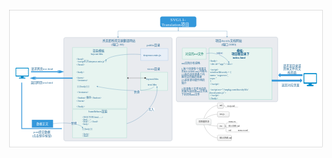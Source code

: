 <div style="dragable:true;overflow:scroll;position:fixed;top:0px;left:0px;with:100vw;height:100vh;"></div>
<svg xmlns:xlink="http://www.w3.org/1999/xlink" xmlns:ev="http://www.w3.org/2001/xml-events" height="871" viewBox="0 0 1978 871" xmlns="http://www.w3.org/2000/svg" width="1978" preserveAspectRatio="xMidYMid meet"><style type="text/css"><![CDATA[
.st6 {fill:#0e7c67;font-family:宋体;font-size:14pt}
.st7 {fill:#1f6391;font-family:宋体;font-size:10pt}
.st5 {fill:#1f6391;font-family:宋体;font-size:12pt}
.st2 {fill:#1f6391;font-family:宋体;font-size:14pt}
.st8 {fill:#303030;font-family:宋体;font-size:10pt}
.st9 {fill:#303030;font-family:宋体;font-size:9pt}
.st4 {fill:#ffffff;font-family:宋体;font-size:14pt}
.st1 {fill:#ffffff;font-family:宋体;font-size:20pt}
.st3 {font-size:12pt}
]]></style><defs><linearGradient x1="0%" y2="100%" x2="0%" id="lg1" y1="0%"><stop offset="0" stop-color="#fbfbfb"/><stop offset="1" stop-color="#efefef"/></linearGradient></defs><g id="page1" transform="translate(5,5)"><rect fill="#ffffff" height="861" y="0" x="0" stroke="#808080" width="1968"/><path fill="none" id="shape1" stroke="#6d6d6d" transform="translate(1219.71,701.53)" d="M0,0C0,-45.5,47.9,-101,87,-101"/><path fill="none" id="shape2" stroke="#6d6d6d" transform="translate(1219.71,701.53)" d="M0,0C0,-21.2,47.9,-47,87,-47"/><path fill="none" id="shape3" stroke="#6d6d6d" transform="translate(1219.71,701.53)" d="M0,0C0,12.2,47.9,27,87,27"/><path fill="none" id="shape4" stroke="#6d6d6d" transform="translate(1352.71,728.53)" d="M0,0L8,0L8,-13C8,-16.6,10.4,-19,14,-19L20,-19"/><path fill="none" id="shape5" stroke="#6d6d6d" transform="translate(1352.71,728.53)" d="M0,0L8,0L8,3C8,6.6,10.4,9,14,9L20,9"/><path fill="none" id="shape6" stroke="#6d6d6d" transform="translate(1352.71,728.53)" d="M0,0L8,0L8,31C8,34.6,10.4,37,14,37L20,37"/><path fill="none" id="shape7" stroke="#6d6d6d" transform="translate(1344.71,600.53)" d="M0,0L8,0L8,3C8,6.6,10.4,9,14,9L20,9"/><path fill="none" id="shape8" stroke="#6d6d6d" transform="translate(1410.71,765.53)" d="M0,0L8,0L8,0C8,0,8,0,8,0L20,0"/><path fill="none" id="shape9" stroke="#6d6d6d" transform="translate(1219.71,701.53)" d="M0,0C0,45.5,47.9,101,87,101"/><g id="shape10" transform="translate(948,40.75)"><path fill="#3498db" stroke="#3498db" d="M214.7,66C220.9,66,226,60.9,226,54.7L226,11.3C226,5.1,220.9,0,214.7,0L11.3,0C5.1,0,0,5.1,0,11.3L0,54.7C0,60.9,5.1,66,11.3,66L214.7,66z"/><text class="st1"><tspan y="28" x="64">SVG1.1-</tspan><tspan y="59" x="9">Translation项目</tspan></text></g><g transform="translate(278.27,499)"/><g transform="translate(40,172)"><g transform="translate(0,20.29)"><path fill="#e9ebef" id="shape11" stroke="#8d9cb1" transform="translate(302,-20.15)" d="M669.7,649.9C675.9,649.9,681,644.8,681,638.5L681,11.3C681,5.1,675.9,0,669.7,0L11.3,0C5.1,0,0,5.1,0,11.3L0,638.5C0,644.8,5.1,649.9,11.3,649.9L669.7,649.9z"/><g transform="translate(785,9.64)"><path fill="#e8eff8" id="shape12" stroke="#83b3e3" transform="translate(0,40)" d="M171.9,74.7L171.9,0L0,0L0,74.7L171.9,74.7z"/><g id="shape13" transform="translate(29.97,0)"><text class="st2"><tspan y="26.3" x="8">public目录</tspan></text></g><g id="shape14" transform="translate(10.97,71.45)"><text class="st2"><tspan y="14.8" x="6">tinymce.min.js</tspan></text></g></g><g transform="translate(785,156.55)"><path fill="#e7f4f0" id="shape15" stroke="#7eccb6" transform="translate(0,41.85)" d="M169,114.3L169,0L0,0L0,114.3L169,114.3z"/><g id="shape16" transform="translate(9,-0)"><text class="st2"><tspan y="26.3" x="32">views目录</tspan></text></g><g id="shape17" transform="translate(8.01,62.66)"><text class="st2"><tspan y="25.8" x="26">layout.hbs</tspan></text></g><g id="shape18" transform="translate(8.01,95.38)"><text class="st2"><tspan y="27.9" x="36">test.hbs</tspan></text></g></g><g id="shape19" transform="matrix(-1,0,0,-1,813,234.6)"><path fill="none" stroke="#303030" d="M0,-0L106,-0"/><path stroke-linecap="round" stroke-width="1" fill="#303030" stroke="#303030" d="M-4,-0C-4,-2.2,-2.2,-4,-0,-4C2.2,-4,4,-2.2,4,-0C4,2.2,2.2,4,0,4C-2.2,4,-4,2.2,-4,-0"/><path stroke-linecap="round" stroke-width="1" fill="#303030" stroke="#303030" d="M106,-4L114,-0L106,4L106,-4"/></g><g transform="translate(356.74,42.87)"><path fill="#e7f4f0" id="shape20" stroke="#7eccb6" d="M342.3,383.5L342.3,0L0,0L0,383.5L342.3,383.5z"/><g id="shape21" transform="translate(88.26,19.28)"><text class="st2"><tspan y="5.6" x="38">渲染模板</tspan><tspan y="27.6" x="26">layout.hbs</tspan></text></g><g id="shape22" transform="translate(20.26,57.84)"><text class="st2"><tspan class="st3" y="19" x="4">&lt;head></tspan><tspan class="st3" y="37" x="4">    &lt;script引入tinymce.min.js"></tspan><tspan class="st3" y="55" x="4">&lt;/head></tspan><tspan class="st3" y="101" x="4">﻿&lt;body></tspan><tspan class="st3" y="137" x="4">&lt;form></tspan><tspan class="st3" y="155" x="4">   &lt;textarea></tspan><tspan class="st3" y="191" x="4">     {{{body}}}</tspan><tspan class="st3" y="227" x="4">   &lt;/textarea></tspan><tspan class="st3" y="263" x="4">   &lt;button>保存&lt;/button></tspan><tspan class="st3" y="281" x="4">&lt;/form></tspan><tspan class="st3" y="317" x="4">&lt;/body></tspan></text></g></g><g id="shape23" transform="matrix(-1,0,0,-1,869,287.1)"><path fill="none" stroke="#236ea1" d="M0,0C18,-34.1,194.5,-34.4,354.7,-0.9"/><path stroke-linecap="round" stroke-width="1" fill="#236ea1" stroke="#236ea1" d="M359,0L354.5,-4L354.5,-4C354.9,-3,354.9,-2,354.7,-0.9C354.5,.2,354,1.1,353.3,1.9L359,0"/><rect fill="#ffffff" height="22" y="-45.4" x="89.1" transform="matrix(-1,-0,0,-1,215.9,-68.8)" width="38.8"/><text class="st2" transform="matrix(-1,-0,0,-1,215.9,-68.8)"><tspan y="-27.4" x="88.9">替换</tspan></text></g><g id="shape24" transform="matrix(-0.99,0.17,-0.17,-0.99,785,87)"><path fill="none" stroke="#236ea1" d="M0,0C90.9,23.3,195.6,24.4,218.4,3.3"/><path stroke-linecap="round" stroke-width="1" fill="#236ea1" stroke="#236ea1" d="M221.3,0L215.6,2L215.6,2C216.6,2.2,217.6,2.7,218.4,3.4C219.3,4.1,219.9,4.9,220.2,5.9L221.3,0"/></g><g transform="translate(0,156.55)"><g><g transform="translate(0,14.21)"><path fill="#008ccc" id="shape25" stroke="#008ccc" d="M2.3,0L79.4,0C80.7,0,81.8,1,81.8,2.3L81.8,51.6C81.8,52.9,80.7,54,79.4,54L49.1,54L49.1,61.7L59.7,61.7C59.7,61.8,60.5,61.8,60.5,62.7C60.5,62.7,60.5,66,60.5,66C60.5,66,60.4,67,59.6,67C59.6,67,22.1,67,22.1,67C21.2,67,21.2,66,21.2,66C21.2,66,21.2,63.6,21.2,62.7C21.2,61.8,22.1,61.7,22.1,61.7L32.7,61.7L32.7,54L2.3,54C1,54,0,52.9,0,51.6L0,2.3C0,1,1,0,2.3,0z"/><path fill="#ffffff" id="shape26" stroke="#ffffff" transform="translate(4.09,4.35)" d="M2.1,0L71.5,0C72.6,0,73.6,.9,73.6,2.2L73.6,41.3C73.6,42.5,72.6,43.5,71.5,43.5L2.1,43.5C.9,43.5,0,42.5,0,41.3L0,2.2C0,.9,.9,0,2.1,0z"/></g><g transform="translate(78.9,0)"><path fill="#3498db" id="shape27" stroke="#3498db" transform="matrix(-1,0,0,-1,223.1,46.2)" d="M0,7.7L23.6,15.4L39.7,15.4L25.5,10.8L205.1,10.8L205.1,4.6L25.5,4.6L39.7,0L23.6,0L0,7.7z"/><g id="shape28"><text class="st2"><tspan y="26.3" x="17">请求网页test.html</tspan></text></g></g></g><path fill="#3498db" id="shape29" stroke="#3498db" transform="matrix(1,-0,0,1,89.7,71.5)" d="M0,7.7L23.6,15.4L39.7,15.4L25.5,10.8L267,10.8L267,4.6L25.5,4.6L39.7,0L23.6,0L0,7.7z"/><g id="shape30" transform="translate(63.45,98.42)"><text class="st2"><tspan y="16.6" x="31">返回网页test.html</tspan></text></g></g><path fill="#e7f4f0" id="shape31" stroke="#7eccb6" transform="translate(357,431.71)" d="M340,178.5L340,0L0,0L0,178.5L340,178.5z"/><g transform="translate(46,258.74)"><path fill="#3498db" id="shape32" stroke="#3498db" transform="translate(-8,5.07)" d="M2,0L2,286.2L248.4,286.2L248.4,284.2L252.4,288.2L248.4,292.2L248.4,290.2L-2,290.2L-2,0L2,0z"/><g id="shape33" transform="translate(33.88,305.41)"><text class="st2"><tspan y="15.3" x="32.1">post提交数据</tspan><tspan y="37.3" x="23.1">(点击保存按钮)</tspan></text></g><g id="shape34" transform="translate(56.23,238.81)"><path fill="#3498db" stroke="#3498db" d="M132,47.7L132,0L0,0L0,47.7L132,47.7z"/><text class="st4"><tspan y="30.8" x="28">数据正文</tspan></text></g></g><g id="shape35" transform="matrix(0.99,0.14,-0.14,0.99,234.2,521.4)"><path fill="none" stroke="#236ea1" d="M0,0C78.2,-22.5,167,-23.6,186.2,-3.6"/><path stroke-linecap="round" stroke-width="1" fill="#236ea1" stroke="#236ea1" d="M188.8,0L188.2,-6L188.2,-6C187.7,-5,187.1,-4.2,186.2,-3.6C185.3,-2.9,184.3,-2.6,183.3,-2.5L188.8,0"/><rect fill="#ffffff" height="22" y="-34.7" x="110.9" transform="matrix(0.99,-0.14,0.14,0.99,4.8,18.5)" width="38.8"/><text class="st2" transform="matrix(0.99,-0.14,0.14,0.99,4.8,18.5)"><tspan y="-16.7" x="110.7">替换</tspan></text></g><g id="shape36" transform="matrix(0.63,-0.77,0.77,0.63,697,521)"><path fill="none" stroke="#236ea1" d="M0,0C90.5,63.8,238,64.9,298.9,3.2"/><path stroke-linecap="round" stroke-width="1" fill="#236ea1" stroke="#236ea1" d="M301.9,0L296.2,1.7L296.2,1.7C297.2,1.9,298.1,2.4,298.9,3.2C299.7,3.9,300.2,4.9,300.5,5.8L301.9,0"/><rect fill="#ffffff" height="22" y="53.9" x="148.7" transform="matrix(0.63,0.77,-0.77,0.63,111.8,-105.9)" width="38.8"/><text class="st2" transform="matrix(0.63,0.77,-0.77,0.63,111.8,-105.9)"><tspan y="71.9" x="148.5">写入</tspan></text></g></g><g id="shape37" transform="translate(527,18.26)"><text class="st2"><tspan y="10.7" x="19">所见即所得文献翻译网站</tspan><tspan y="32.7" x="74">(端口: 80)</tspan></text></g></g><g id="shape38" transform="translate(1061,106.75)"><path fill="none" stroke="#236ea1" d="M0,0L0,25.3L-378.5,25.3L-378.5,61"/><path stroke-linecap="round" stroke-width="1" fill="#236ea1" stroke="#236ea1" d="M-378.5,65.4L-375.5,60.2L-375.5,60.2C-376.4,60.7,-377.4,61,-378.5,61C-379.6,61,-380.6,60.7,-381.5,60.2L-378.5,65.4"/></g><g transform="translate(1152.25,986)"/><g transform="translate(1407.02,-311)"><g id="shape39" transform="translate(305.44,670)"><text class="st2"><tspan y="-4.8" x="7">请求某目录或</tspan><tspan y="17.2" x="7">具体文件的文</tspan><tspan y="39.2" x="35">档页面</tspan></text></g><g id="shape40" transform="translate(293.99,767.08)"><text class="st2"><tspan y="22.9" x="9">返回对应页面</tspan></text></g><g transform="translate(-358.43,481)"><path fill="#e9ebef" id="shape41" stroke="#8d9cb1" d="M626.1,406C632.3,406,637.4,400.9,637.4,394.7L637.4,11.3C637.4,5.1,632.3,0,626.1,0L11.3,0C5.1,0,0,5.1,0,11.3L0,394.7C0,400.9,5.1,406,11.3,406L626.1,406z"/><path fill="#3498db" id="shape42" stroke="#3498db" transform="translate(641.57,227.66)" d="M0,11.2L11.2,0L11.2,6.7L149.9,6.7L149.9,15.7L11.2,15.7L11.2,22.4L0,11.2z"/><path fill="#3498db" id="shape43" stroke="#3498db" transform="translate(641.57,227.66)" d="M0,11.2L11.2,0L11.2,6.7L149.9,6.7L149.9,15.7L11.2,15.7L11.2,22.4L0,11.2z"/><g id="shape44" transform="translate(28.35,149.59)"><text class="st5"><tspan y="19" x="4.4">md文档分布说明:</tspan><tspan y="55" x="4.4">1.每个目录有个目录主</tspan><tspan y="73" x="4.4">页README.md,内容为:</tspan><tspan y="91" x="4.4">(1)指向该目录各个内</tspan><tspan y="109" x="4.4">容对应页面的链接</tspan><tspan y="127" x="4.4">(2)该目录功能作用的</tspan><tspan y="145" x="4.4">简介</tspan><tspan y="181" x="4.4">2.目录各个文件对应的</tspan><tspan y="199" x="4.4">页面为该目录md文件夹</tspan><tspan y="217" x="4.4">下的同名md文件</tspan></text></g><g transform="translate(203.78,68.76)"><g transform="translate(2.73,0)"><path fill="#e7f4f0" id="shape45" stroke="#7eccb6" d="M394.2,323.2L394.2,0L0,0L0,323.2L394.2,323.2z"/><path fill="#e7f4f0" id="shape46" stroke="#7eccb6" d="M394.2,323.2L394.2,0L0,0L0,323.2L394.2,323.2z"/><g id="shape47" transform="translate(128.4,0)"><text class="st2"><tspan y="22" x="45.2">模板:</tspan><tspan y="44" x="12.2">项目根目录下</tspan><tspan y="66" x="19.2">index.html</tspan></text></g><g id="shape48" transform="translate(128.4,0)"><text class="st2"><tspan y="22" x="45.2">模板:</tspan><tspan y="44" x="12.2">项目根目录下</tspan><tspan y="66" x="19.2">index.html</tspan></text></g></g><g id="shape49" transform="translate(0,67.48)"><text class="st2"><tspan class="st3" y="19" x="4.3">&lt;body></tspan><tspan class="st3" y="37" x="4.3">  &lt;div id="app">&lt;/div></tspan><tspan class="st3" y="73" x="4.3">  &lt;script></tspan><tspan class="st3" y="91" x="4.3">    window.$docsify = {</tspan><tspan class="st3" y="109" x="4.3">      name: 'svgserver',</tspan><tspan class="st3" y="127" x="4.3">      repo: ''</tspan><tspan class="st3" y="145" x="4.3">    }</tspan><tspan class="st3" y="163" x="4.3">  &lt;/script></tspan><tspan class="st3" y="199" x="4.3">  &lt;script src="//unpkg.com/docsify/lib/</tspan><tspan class="st3" y="217" x="4.3">docsify.min.js"></tspan><tspan class="st3" y="235" x="4.3">  &lt;/script></tspan><tspan class="st3" y="253" x="4.3">&lt;/body></tspan></text></g><g id="shape50" transform="translate(0,67.48)"><text class="st2"/></g></g><g transform="translate(800.42,227.66)"><path fill="#008ccc" id="shape51" stroke="#008ccc" d="M2.3,0L78.8,0C80.1,0,81.2,1.2,81.2,2.8L81.2,61.3C81.2,62.9,80.1,64.2,78.8,64.2L48.7,64.2L48.7,73.4L59.3,73.4C59.3,73.4,60.1,73.5,60.1,74.6C60.1,74.6,60.1,78.5,60.1,78.5C60.1,78.5,60,79.6,59.1,79.6C59.1,79.6,22,79.6,22,79.6C21,79.6,21,78.5,21,78.5C21,78.5,21,75.6,21,74.6C21,73.5,22,73.4,22,73.4L32.5,73.4L32.5,64.2L2.3,64.2C1,64.2,0,62.9,0,61.3L0,2.8C0,1.2,1,0,2.3,0z"/><path fill="#ffffff" id="shape52" stroke="#ffffff" transform="translate(4.06,5.17)" d="M2.1,0L71,0C72.1,0,73.1,1.1,73.1,2.6L73.1,49.1C73.1,50.6,72.1,51.8,71,51.8L2.1,51.8C.9,51.8,0,50.6,0,49.1L0,2.6C0,1.1,.9,0,2.1,0z"/></g><g transform="translate(800.42,227.66)"><path fill="#008ccc" id="shape53" stroke="#008ccc" d="M2.3,0L78.8,0C80.1,0,81.2,1.2,81.2,2.8L81.2,61.3C81.2,62.9,80.1,64.2,78.8,64.2L48.7,64.2L48.7,73.4L59.3,73.4C59.3,73.4,60.1,73.5,60.1,74.6C60.1,74.6,60.1,78.5,60.1,78.5C60.1,78.5,60,79.6,59.1,79.6C59.1,79.6,22,79.6,22,79.6C21,79.6,21,78.5,21,78.5C21,78.5,21,75.6,21,74.6C21,73.5,22,73.4,22,73.4L32.5,73.4L32.5,64.2L2.3,64.2C1,64.2,0,62.9,0,61.3L0,2.8C0,1.2,1,0,2.3,0z"/><path fill="#ffffff" id="shape54" stroke="#ffffff" transform="translate(4.06,5.17)" d="M2.1,0L71,0C72.1,0,73.1,1.1,73.1,2.6L73.1,49.1C73.1,50.6,72.1,51.8,71,51.8L2.1,51.8C.9,51.8,0,50.6,0,49.1L0,2.6C0,1.1,.9,0,2.1,0z"/></g><path fill="#3498db" id="shape55" stroke="#3498db" transform="matrix(-1,0,0,-1,790.4,283.9)" d="M0,11.2L11.2,0L11.2,6.7L189.7,6.7L189.7,15.7L11.2,15.7L11.2,22.4L0,11.2z"/><path fill="#3498db" id="shape56" stroke="#3498db" transform="matrix(-1,0,0,-1,790.4,283.9)" d="M0,11.2L11.2,0L11.2,6.7L189.7,6.7L189.7,15.7L11.2,15.7L11.2,22.4L0,11.2z"/><g id="shape57" transform="translate(37.73,68.76)"><path fill="#e7f4f0" stroke="#7eccb6" d="M150,70L150,0L0,0L0,70L150,70z"/><text class="st6"><tspan y="42" x="18">对应的md文件</tspan></text></g><g id="shape58" transform="matrix(0.93,0.36,-0.36,0.93,187.8,103.7)"><path fill="none" stroke="#236ea1" d="M0,0C38,-29,111.7,-29.9,150.7,-2.6"/><path stroke-linecap="round" stroke-width="1" fill="#236ea1" stroke="#236ea1" d="M154.2,0L151.8,-5.5L151.8,-5.5C151.7,-4.5,151.3,-3.5,150.7,-2.6C150,-1.7,149.2,-1.1,148.2,-0.7L154.2,0"/><rect fill="#ffffff" height="15" y="-37.4" x="58.5" transform="matrix(0.93,-0.36,0.36,0.93,16.2,26.2)" width="39.9"/><text class="st7" transform="matrix(0.93,-0.36,0.36,0.93,16.2,26.2)"><tspan y="-25.4" x="58.3">加载到</tspan></text></g><g id="shape59" transform="translate(206.51,22.92)"><text class="st2"><tspan y="7.5" x="39.1">项目docsify文档网站</tspan><tspan y="29.5" x="77.1">(端口:3000)</tspan></text></g></g></g><g id="shape60" transform="translate(1061,106.75)"><path fill="none" stroke="#236ea1" d="M0,0L0,25.3L306.3,25.3L306.3,58.9"/><path stroke-linecap="round" stroke-width="1" fill="#236ea1" stroke="#236ea1" d="M306.3,63.3L309.3,58.1L309.3,58.1C308.4,58.6,307.4,58.9,306.3,58.9C305.2,58.9,304.2,58.6,303.3,58.1L306.3,63.3"/></g><g transform="translate(1172.71,682.53)"><g id="shape61"><path fill="#000000" fill-opacity="0.08" d="M8.8,2L89.2,2C92.9,2,96,5.1,96,8.8L96,33.2C96,36.9,92.9,40,89.2,40L8.8,40C5.1,40,2,36.9,2,33.2L2,8.8C2,5.1,5.1,2,8.8,2z"/><path fill="url(#lg1)" stroke="#96a6a6" d="M6.8,0L87.2,0C90.9,0,94,3.1,94,6.8L94,31.2C94,34.9,90.9,38,87.2,38L6.8,38C3.1,38,0,34.9,0,31.2L0,6.8C0,3.1,3.1,0,6.8,0z"/></g><text class="st8"><tspan y="23.5" x="16">项目根目录</tspan></text></g><g transform="translate(1306.71,583.53)"><g id="shape62"><path fill="#000000" fill-opacity="0.08" d="M8.1,2L33.9,2C37.3,2,40,4.7,40,8.1L40,29.9C40,33.3,37.3,36,33.9,36L8.1,36C4.7,36,2,33.3,2,29.9L2,8.1C2,4.7,4.7,2,8.1,2z"/><path fill="url(#lg1)" stroke="#838383" d="M6.1,0L31.9,0C35.3,0,38,2.7,38,6.1L38,27.9C38,31.3,35.3,34,31.9,34L6.1,34C2.7,34,0,31.3,0,27.9L0,6.1C0,2.7,2.7,0,6.1,0z"/></g><text class="st8"><tspan y="21.5" x="14">md</tspan></text></g><g transform="translate(1306.71,637.53)"><g id="shape63"><path fill="#000000" fill-opacity="0.08" d="M8.1,2L69.9,2C73.3,2,76,4.7,76,8.1L76,29.9C76,33.3,73.3,36,69.9,36L8.1,36C4.7,36,2,33.3,2,29.9L2,8.1C2,4.7,4.7,2,8.1,2z"/><path fill="url(#lg1)" stroke="#838383" d="M6.1,0L67.9,0C71.3,0,74,2.7,74,6.1L74,27.9C74,31.3,71.3,34,67.9,34L6.1,34C2.7,34,0,31.3,0,27.9L0,6.1C0,2.7,2.7,0,6.1,0z"/></g><text class="st8"><tspan y="21.5" x="14">test.js</tspan></text></g><g transform="translate(1306.71,711.53)"><g id="shape64"><path fill="#000000" fill-opacity="0.08" d="M8.1,2L41.9,2C45.3,2,48,4.7,48,8.1L48,29.9C48,33.3,45.3,36,41.9,36L8.1,36C4.7,36,2,33.3,2,29.9L2,8.1C2,4.7,4.7,2,8.1,2z"/><path fill="url(#lg1)" stroke="#838383" d="M6.1,0L39.9,0C43.3,0,46,2.7,46,6.1L46,27.9C46,31.3,43.3,34,39.9,34L6.1,34C2.7,34,0,31.3,0,27.9L0,6.1C0,2.7,2.7,0,6.1,0z"/></g><text class="st8"><tspan y="21.5" x="14">css</tspan></text></g><g transform="translate(1372.71,691.53)"><path fill="none" id="shape65" stroke="#838383" d="M0,18L60,18"/><text class="st9"><tspan y="14" x="5">menu.css</tspan></text></g><g transform="translate(1372.71,719.53)"><path fill="none" id="shape66" stroke="#838383" d="M0,18L66,18"/><text class="st9"><tspan y="14" x="5">README.md</tspan></text></g><g transform="translate(1372.71,747.53)"><path fill="none" id="shape67" stroke="#838383" d="M0,18L38,18"/><text class="st9"><tspan y="14" x="5">md</tspan></text></g><g transform="translate(1364.71,591.53)"><path fill="none" id="shape68" stroke="#838383" d="M0,18L72,18"/><text class="st9"><tspan y="14" x="5">test.js.md</tspan></text></g><g transform="translate(1430.71,747.53)"><path fill="none" id="shape69" stroke="#838383" d="M0,18L78,18"/><text class="st9"><tspan y="14" x="5">menu.css.md</tspan></text></g><g transform="translate(1306.71,785.53)"><g id="shape70"><path fill="#000000" fill-opacity="0.08" d="M8.1,2L83.9,2C87.3,2,90,4.7,90,8.1L90,29.9C90,33.3,87.3,36,83.9,36L8.1,36C4.7,36,2,33.3,2,29.9L2,8.1C2,4.7,4.7,2,8.1,2z"/><path fill="url(#lg1)" stroke="#838383" d="M6.1,0L81.9,0C85.3,0,88,2.7,88,6.1L88,27.9C88,31.3,85.3,34,81.9,34L6.1,34C2.7,34,0,31.3,0,27.9L0,6.1C0,2.7,2.7,0,6.1,0z"/></g><text class="st8"><tspan y="21.5" x="14">README.md</tspan></text></g><g id="shape71" transform="translate(472.5,625)"><text class="st2"><tspan y="16" x="26">handlebars渲染</tspan></text></g><g id="shape72" transform="translate(454,661)"><text class="st7"><tspan y="16" x="4">&lt;!DOCTYPE html.......></tspan><tspan y="31" x="4">&lt;html.....></tspan><tspan y="46" x="4">&lt;head>.....&lt;/head></tspan><tspan y="61" x="4">&lt;body></tspan><tspan y="91" x="4">{{{body}}}</tspan><tspan y="121" x="4">&lt;/body></tspan><tspan y="136" x="4">&lt;/html></tspan></text></g></g></svg>